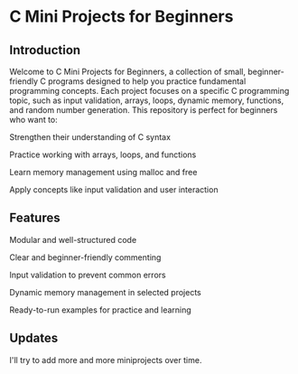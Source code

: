 # C Mini Projects for Beginners

## Introduction 
Welcome to C Mini Projects for Beginners, a collection of small, beginner-friendly C programs designed to help you practice fundamental programming concepts. Each project focuses on a specific C programming topic, such as input validation, arrays, loops, dynamic memory, functions, and random number generation. This repository is perfect for beginners who want to:

Strengthen their understanding of C syntax

Practice working with arrays, loops, and functions

Learn memory management using malloc and free

Apply concepts like input validation and user interaction

## Features
Modular and well-structured code

Clear and beginner-friendly commenting

Input validation to prevent common errors

Dynamic memory management in selected projects

Ready-to-run examples for practice and learning

## Updates

I'll try to add more and more miniprojects over time.
